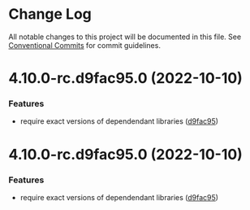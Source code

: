 # Change Log

All notable changes to this project will be documented in this file.
See [Conventional Commits](https://conventionalcommits.org) for commit guidelines.

# 4.10.0-rc.d9fac95.0 (2022-10-10)


### Features

* require exact versions of dependendant libraries ([d9fac95](https://github.com/tolgee/tolgee-js/commit/d9fac95023ccd9ae22d75cbf281b3a75f0bfae23))





# 4.10.0-rc.d9fac95.0 (2022-10-10)


### Features

* require exact versions of dependendant libraries ([d9fac95](https://github.com/tolgee/tolgee-js/commit/d9fac95023ccd9ae22d75cbf281b3a75f0bfae23))

